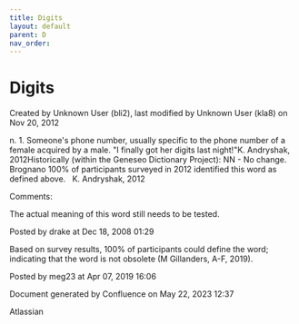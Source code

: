 ```yaml
---
title: Digits
layout: default
parent: D
nav_order:
---
```


# Digits

Created by  Unknown User (bli2), last modified by  Unknown User (kla8) on Nov 20, 2012

n. 1. Someone's phone number, usually specific to the phone number of a female acquired by a male. &quot;I finally got her digits last night!&quot;K. Andryshak, 2012Historically (within the Geneseo Dictionary Project): NN - No change. Brognano 100% of participants surveyed in 2012 identified this word as defined above.   K. Andryshak, 2012

Comments:

The actual meaning of this word still needs to be tested.

Posted by drake at Dec 18, 2008 01:29

Based on survey results, 100% of participants could define the word; indicating that the word is not obsolete (M Gillanders, A-F, 2019).

Posted by meg23 at Apr 07, 2019 16:06

Document generated by Confluence on May 22, 2023 12:37

Atlassian
